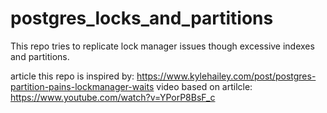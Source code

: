 # postgres_locks_and_partitions

This repo tries to replicate lock manager issues though excessive indexes and partitions.

article this repo is inspired by: https://www.kylehailey.com/post/postgres-partition-pains-lockmanager-waits
video based on artilcle: https://www.youtube.com/watch?v=YPorP8BsF_c
